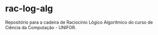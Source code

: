 # rac-log-alg
Repositório para a cadeira de Raciocínio Lógico Algorítmico do curso de Ciência da Computação - UNIFOR.
